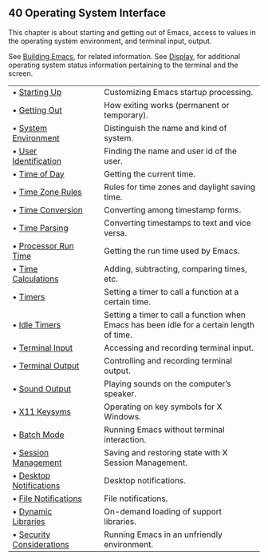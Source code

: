 

## 40 Operating System Interface

This chapter is about starting and getting out of Emacs, access to values in the operating system environment, and terminal input, output.

See [Building Emacs](Building-Emacs.html), for related information. See [Display](Display.html), for additional operating system status information pertaining to the terminal and the screen.

|                                                           |    |                                                                                           |
| :-------------------------------------------------------- | -- | :---------------------------------------------------------------------------------------- |
| • [Starting Up](Starting-Up.html)                         |    | Customizing Emacs startup processing.                                                     |
| • [Getting Out](Getting-Out.html)                         |    | How exiting works (permanent or temporary).                                               |
| • [System Environment](System-Environment.html)           |    | Distinguish the name and kind of system.                                                  |
| • [User Identification](User-Identification.html)         |    | Finding the name and user id of the user.                                                 |
| • [Time of Day](Time-of-Day.html)                         |    | Getting the current time.                                                                 |
| • [Time Zone Rules](Time-Zone-Rules.html)                 |    | Rules for time zones and daylight saving time.                                            |
| • [Time Conversion](Time-Conversion.html)                 |    | Converting among timestamp forms.                                                         |
| • [Time Parsing](Time-Parsing.html)                       |    | Converting timestamps to text and vice versa.                                             |
| • [Processor Run Time](Processor-Run-Time.html)           |    | Getting the run time used by Emacs.                                                       |
| • [Time Calculations](Time-Calculations.html)             |    | Adding, subtracting, comparing times, etc.                                                |
| • [Timers](Timers.html)                                   |    | Setting a timer to call a function at a certain time.                                     |
| • [Idle Timers](Idle-Timers.html)                         |    | Setting a timer to call a function when Emacs has been idle for a certain length of time. |
| • [Terminal Input](Terminal-Input.html)                   |    | Accessing and recording terminal input.                                                   |
| • [Terminal Output](Terminal-Output.html)                 |    | Controlling and recording terminal output.                                                |
| • [Sound Output](Sound-Output.html)                       |    | Playing sounds on the computer’s speaker.                                                 |
| • [X11 Keysyms](X11-Keysyms.html)                         |    | Operating on key symbols for X Windows.                                                   |
| • [Batch Mode](Batch-Mode.html)                           |    | Running Emacs without terminal interaction.                                               |
| • [Session Management](Session-Management.html)           |    | Saving and restoring state with X Session Management.                                     |
| • [Desktop Notifications](Desktop-Notifications.html)     |    | Desktop notifications.                                                                    |
| • [File Notifications](File-Notifications.html)           |    | File notifications.                                                                       |
| • [Dynamic Libraries](Dynamic-Libraries.html)             |    | On-demand loading of support libraries.                                                   |
| • [Security Considerations](Security-Considerations.html) |    | Running Emacs in an unfriendly environment.                                               |

